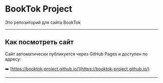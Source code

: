 # BookTok Project

Это репозиторий для сайта BookTok

---

## Как посмотреть сайт

Сайт автоматически публикуется через GitHub Pages и доступен по адресу:

➡️ [https://booktok-project.github.io/](https://booktok-project.github.io/)

---
